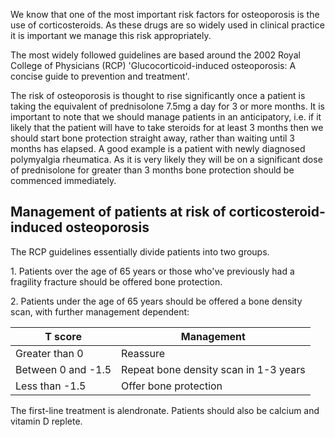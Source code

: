 We know that one of the most important risk factors for osteoporosis is the use of corticosteroids. As these drugs are so widely used in clinical practice it is important we manage this risk appropriately.   
  
The most widely followed guidelines are based around the 2002 Royal College of Physicians (RCP) 'Glucocorticoid\-induced osteoporosis: A concise guide to prevention and treatment'.  
  
The risk of osteoporosis is thought to rise significantly once a patient is taking the equivalent of prednisolone 7\.5mg a day for 3 or more months. It is important to note that we should manage patients in an anticipatory, i.e. if it likely that the patient will have to take steroids for at least 3 months then we should start bone protection straight away, rather than waiting until 3 months has elapsed. A good example is a patient with newly diagnosed polymyalgia rheumatica. As it is very likely they will be on a significant dose of prednisolone for greater than 3 months bone protection should be commenced immediately.  
  
Management of patients at risk of corticosteroid\-induced osteoporosis
----------------------------------------------------------------------

  
The RCP guidelines essentially divide patients into two groups.  
  
1\. Patients over the age of 65 years or those who've previously had a fragility fracture should be offered bone protection.   
  
2\. Patients under the age of 65 years should be offered a bone density scan, with further management dependent:  
  


| T score | Management |
| --- | --- |
| Greater than 0 | Reassure |
| Between 0 and \-1\.5 | Repeat bone density scan in 1\-3 years |
| Less than \-1\.5 | Offer bone protection |

  
The first\-line treatment is alendronate. Patients should also be calcium and vitamin D replete.